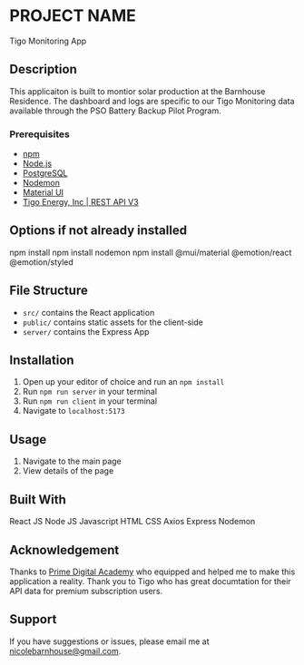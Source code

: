 # PROJECT NAME

Tigo Monitoring App

## Description

This applicaiton is built to montior solar production at the Barnhouse Residence. The dashboard and logs are specific to our Tigo Monitoring data available through the PSO Battery Backup Pilot Program.

### Prerequisites

- [npm](https://www.npmjs.com)
- [Node.js](https://nodejs.org/en/)
- [PostgreSQL](https://www.postgresql.org)
- [Nodemon](https://nodemon.io)
- [Material UI]()
- [Tigo Energy, Inc | REST API V3](https://www.tigoenergy.com)

## Options if not already installed

npm install
npm install nodemon
npm install @mui/material @emotion/react @emotion/styled

## File Structure

- `src/` contains the React application
- `public/` contains static assets for the client-side
- `server/` contains the Express App

## Installation

1. Open up your editor of choice and run an `npm install`
2. Run `npm run server` in your terminal
3. Run `npm run client` in your terminal
4. Navigate to `localhost:5173`

## Usage

1. Navigate to the main page
2. View details of the page

## Built With

React JS
Node JS
Javascript
HTML
CSS
Axios
Express
Nodemon

## Acknowledgement

Thanks to [Prime Digital Academy](www.primeacademy.io) who equipped and helped me to make this application a reality. Thank you to Tigo who has great documtation for their API data for premium subscription users.

## Support

If you have suggestions or issues, please email me at [nicolebarnhouse@gmail.com](mailto:nicolebarnhouse@gmail.com).
